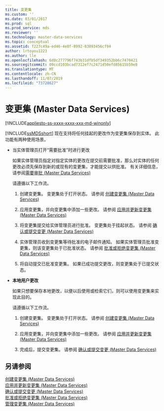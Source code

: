 ```yaml
---
title: 变更集
ms.custom: ''
ms.date: 03/01/2017
ms.prod: sql
ms.prod_service: mds
ms.reviewer: ''
ms.technology: master-data-services
ms.topic: conceptual
ms.assetid: f227c49a-ed46-4e0f-8992-83093456cf94
author: lrtoyou1223
ms.author: lle
ms.openlocfilehash: 6d8c277796f743b31dfb5df349352bb6c7470421
ms.sourcegitcommit: 09ccd103bcad7312ef7c2471d50efd85615b59e8
ms.translationtype: MT
ms.contentlocale: zh-CN
ms.lasthandoff: 11/07/2019
ms.locfileid: "73728627"
---
```

# <a name="changesets-master-data-services"></a>变更集 (Master Data Services)

[!INCLUDE[appliesto-ss-xxxx-xxxx-xxx-md-winonly](../includes/appliesto-ss-xxxx-xxxx-xxx-md-winonly.md)]

  [!INCLUDE[ssMDSshort](../includes/ssmdsshort-md.md)] 现在支持将任何挂起的更改作为变更集保存到实体。 此功能有两种使用场景。  
  
-   当实体管理员打开“需要批准”时进行更改  
  
     如果实体管理员指定对指定实体的更改在提交前需要批准，那么对实体的任何更改必须先保存到新的或现有的变更集，才能提交以供批准。  有关详细信息，请参阅[需要审批 (Master Data Services)](../master-data-services/approval-required-master-data-services.md)  
  
     请遵循以下工作流。  
  
    1.  创建变更集。 变更集处于打开状态。 请参阅 [创建变更集 (Master Data Services)](../master-data-services/create-a-changeset-master-data-services.md)  
  
    2.  应用变更集，并向变更集中添加一些更改。 请参阅 [应用并更新变更集 (Master Data Services)](../master-data-services/apply-and-update-a-changeset-master-data-services.md)  
  
    3.  将变更集提交给实体管理员进行批准。 变更集处于挂起状态。 请参阅 [确认或提交变更 (Master Data Services)](../master-data-services/commit-or-submit-a-changeset-master-data-services.md)  
  
    4.  实体管理员收到变更集等待批准的电子邮件通知。 如果实体管理员批准变更集，则该变更集处于已批准状态。 请参阅 [批准或拒绝变更集 (Master Data Services)](../master-data-services/approve-or-reject-a-changeset-master-data-services.md)  
  
    5.  将自动提交已批准变更集。 如果已成功提交更改，则变更集处于已提交状态。  
  
-   **本地用户更改**  
  
     如果只想要保存本地更改，以便以后使用或检索它们，则可以使用变更集来实现此目的。  
  
     请遵循以下工作流。  
  
    1.  创建变更集。 变更集处于打开状态。 请参阅 [创建变更集 (Master Data Services)](../master-data-services/create-a-changeset-master-data-services.md)  
  
    2.  应用变更集，并向变更集中添加一些更改。 请参阅 [应用并更新变更集 (Master Data Services)](../master-data-services/apply-and-update-a-changeset-master-data-services.md)  
  
    3.  完成后，提交变更集。 请参阅 [确认或提交变更 (Master Data Services)](../master-data-services/commit-or-submit-a-changeset-master-data-services.md)  
  
## <a name="see-also"></a>另请参阅  
 [创建变更集 (Master Data Services)](../master-data-services/create-a-changeset-master-data-services.md)   
 [应用并更新变更集 (Master Data Services)](../master-data-services/apply-and-update-a-changeset-master-data-services.md)   
 [确认或提交变更 (Master Data Services)](../master-data-services/commit-or-submit-a-changeset-master-data-services.md)   
 [批准或拒绝变更集 (Master Data Services)](../master-data-services/approve-or-reject-a-changeset-master-data-services.md)   
 [管理变更集 (Master Data Services)](../master-data-services/manage-changesets-master-data-services.md)  
  
  

